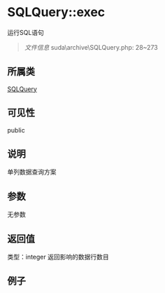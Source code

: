 # SQLQuery::exec
运行SQL语句
> *文件信息* suda\archive\SQLQuery.php: 28~273
## 所属类 

[SQLQuery](../SQLQuery.md)

## 可见性

  public  
## 说明

单列数据查询方案


## 参数

无参数
## 返回值
 
类型：integer
 返回影响的数据行数目
## 例子